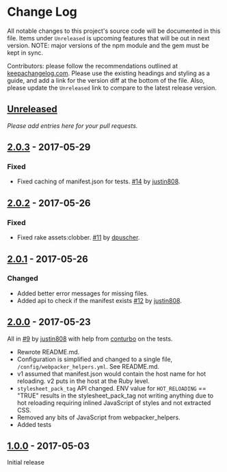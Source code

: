 # Change Log
All notable changes to this project's source code will be documented in this file. Items under `Unreleased` is upcoming features that will be out in next version. NOTE: major versions of the npm module and the gem must be kept in sync.

Contributors: please follow the recommendations outlined at [keepachangelog.com](http://keepachangelog.com/). Please use the existing headings and styling as a guide, and add a link for the version diff at the bottom of the file. Also, please update the `Unreleased` link to compare to the latest release version.

## [Unreleased]
*Please add entries here for your pull requests.*

## [2.0.3] - 2017-05-29
### Fixed
* Fixed caching of manifest.json for tests. [#14](https://github.com/shakacode/webpacker_helpers/pull/14) by [justin808](https://github.com/justin808).

## [2.0.2] - 2017-05-26
### Fixed
* Fixed rake assets:clobber. [#11](https://github.com/shakacode/webpacker_helpers/pull/11) by [dpuscher](https://github.com/dpuscher).

## [2.0.1] - 2017-05-26

### Changed
* Added better error messages for missing files.
* Added api to check if the manifest exists
[#12](https://github.com/shakacode/webpacker_helpers/pull/12) by [justin808](https://github.com/justin808).

## [2.0.0] - 2017-05-23
All in [#9](https://github.com/shakacode/webpacker_helpers/pull/9) by [justin808](https://github.com/justin808) with help from [conturbo](https://github.com/conturbo) on the tests.

* Rewrote README.md.
* Configuration is simplified and changed to a single file, `/config/webpacker_helpers.yml`. See README.md.
* v1 assumed that manifest.json would contain the host name for hot reloading. v2 puts in the host at the Ruby level.
* `stylesheet_pack_tag` API changed. ENV value for `HOT_RELOADING` == "TRUE" results in the stylesheet_pack_tag not writing anything due to hot reloading requiring inlined JavaScript of styles and not extracted CSS.
* Removed any bits of JavaScript from webpacker_helpers.
* Added tests

## [1.0.0] - 2017-05-03
Initial release

[Unreleased]: https://github.com/shakacode/webpacker_helpers/compare/2.0.3...master
[2.0.3]: https://github.com/shakacode/react_on_rails/compare/2.0.2...2.0.3
[2.0.2]: https://github.com/shakacode/react_on_rails/compare/2.0.1...2.0.2
[2.0.1]: https://github.com/shakacode/react_on_rails/compare/2.0.0...2.0.1
[2.0.0]: https://github.com/shakacode/react_on_rails/compare/1.0.0...2.0.0
[1.0.0]: https://github.com/shakacode/react_on_rails/compare/0.0.5...1.0.0
